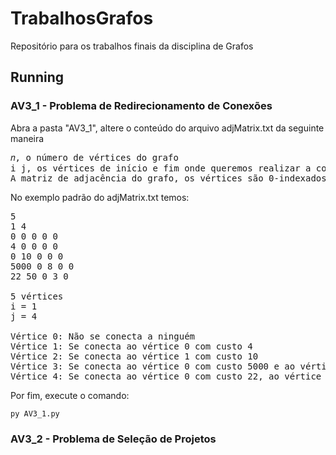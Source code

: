 # TrabalhosGrafos
Repositório para os trabalhos finais da disciplina de Grafos

## Running

### AV3_1 - Problema de Redirecionamento de Conexões
Abra a pasta "AV3_1", altere o conteúdo do arquivo adjMatrix.txt da seguinte maneira
<pre>
𝑛, o número de vértices do grafo
i j, os vértices de início e fim onde queremos realizar a comunicação
A matriz de adjacência do grafo, os vértices são 0-indexados
</pre>
No exemplo padrão do adjMatrix.txt temos:
<pre>
5
1 4
0 0 0 0 0
4 0 0 0 0
0 10 0 0 0
5000 0 8 0 0
22 50 0 3 0

5 vértices
i = 1
j = 4

Vértice 0: Não se conecta a ninguém
Vértice 1: Se conecta ao vértice 0 com custo 4
Vértice 2: Se conecta ao vértice 1 com custo 10
Vértice 3: Se conecta ao vértice 0 com custo 5000 e ao vértice 2 com custo 8
Vértice 4: Se conecta ao vértice 0 com custo 22, ao vértice 1 com custo 50 e ao vértice 3 com custo 3
</pre>

Por fim, execute o comando:

    py AV3_1.py

### AV3_2 - Problema de Seleção de Projetos